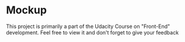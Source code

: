 # Mockup
This project is primarily a part of the Udacity Course on "Front-End" development. Feel free to view it and don't forget to give your feedback
